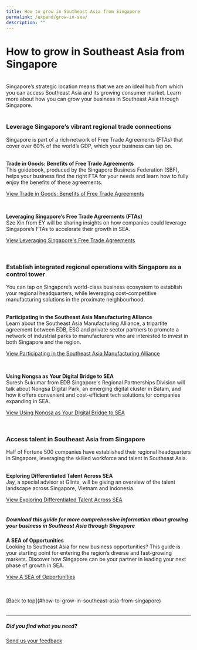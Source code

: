 ```yaml
---
title: How to grow in Southeast Asia from Singapore
permalink: /expand/grow-in-sea/
description: ""
---
```

# How to grow in Southeast Asia from Singapore
<br>
Singapore’s strategic location means that we are an ideal hub from which you can access Southeast Asia and its growing consumer market. Learn more about how you can grow your business in Southeast Asia through Singapore.
<br>
<br>

### Leverage Singapore’s vibrant regional trade connections
Singapore is part of a rich network of Free Trade Agreements (FTAs) that cover over 60% of the world’s GDP, which your business can tap on.<br>
<br>


<b>Trade in Goods: Benefits of Free Trade Agreements</b><br>
This guidebook, produced by the Singapore Business Federation (SBF), helps your business find the right FTA for your needs and learn how to fully enjoy the benefits of these agreements.<br>
	
[View Trade in Goods: Benefits of Free Trade Agreements]( https://www.edb.gov.sg/en/business-insights/market-and-industry-reports/trade-in-goods-benefits-of-free-trade-agreements.html)<br>

<br>

<b>Leveraging Singapore’s Free Trade Agreements (FTAs)</b><br>
Sze Xin from EY will be sharing insights on how companies could leverage Singapore’s FTAs to accelerate their growth in SEA.<br>

[View Leveraging Singapore's Free Trade Agreements](https://edbsingapore.thinkific.com/courses/ey-leveraging-singapore-s-free-trade-agreements-ftas)<br>

<br>

### Establish integrated regional operations with Singapore as a control tower
You can tap on Singapore’s world-class business ecosystem to establish your regional headquarters, while leveraging cost-competitive manufacturing solutions in the proximate neighbourhood.<br>
<br>

<b>Participating in the Southeast Asia Manufacturing Alliance</b><br>
Learn about the Southeast Asia Manufacturing Alliance, a tripartite agreement between EDB, ESG and private sector partners to promote a network of industrial parks to manufacturers who are interested to invest in both Singapore and the region.	<br>

[View Participating in the Southeast Asia Manufacturing Alliance](https://edbsingapore.thinkific.com/courses/participating-sma)<br>

<br>

<b>Using Nongsa as Your Digital Bridge to SEA</b><br>
Suresh Sukumar from EDB Singapore's Regional Partnerships Division will talk about Nongsa Digital Park, an emerging digital cluster in Batam, and how it offers convenient and cost-efficient tech solutions for companies expanding in SEA.<br>

[View Using Nongsa as Your DIgital Bridge to SEA](https://edbsingapore.thinkific.com/courses/nongsa-your-digital-bridge-to-sea)<br>

<br>

### Access talent in Southeast Asia from Singapore
Half of Fortune 500 companies have established their regional headquarters in Singapore, leveraging the skilled workforce and talent in Southeast Asia.<br>
<br>

<b>Exploring Differentiated Talent Across SEA</b><br>
Jay, a special advisor at Glints, will be giving an overview of the talent landscape across Singapore, Vietnam and Indonesia.<br>

[View Exploring Differentiated Talent Across SEA](https://edbsingapore.thinkific.com/courses/glints-exploring-differentiated-talent-across-sea)<br>
<br>

##### Download this guide for more comprehensive information about growing your business in Southeast Asia through Singapore
<b>A SEA of Opportunities</b><br>
Looking to Southeast Asia for new business opportunities? This guide is your starting point for entering the region’s diverse and fast-growing markets. Discover how Singapore can be your partner in leading your next phase of growth in SEA.
<br>

[View A SEA of Opportunities](https://www.edb.gov.sg/en/setting-up-in-singapore/business-guides/a-sea-of-opportunities-understanding-southeast-asia.html)<br>

<br>
<br>
[Back to top](#how-to-grow-in-southeast-asia-from-singapore)<br>
<br>
<hr>

##### Did you find what you need?
[Send us your feedback](https://form.gov.sg/642693623cb98f001239be0d)